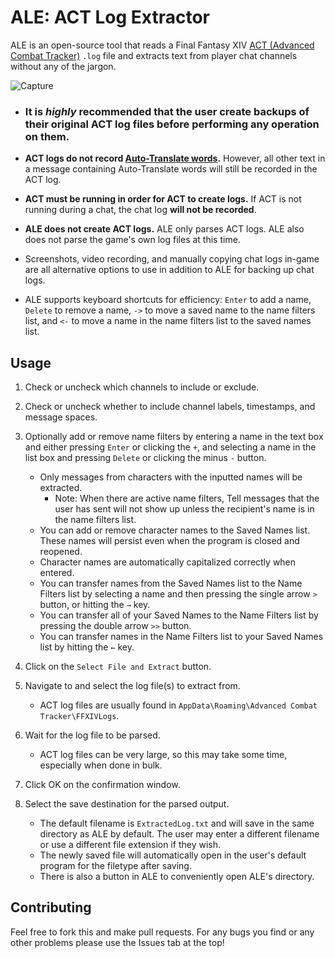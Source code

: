 # ALE: ACT Log Extractor

ALE is an open-source tool that reads a Final Fantasy XIV [ACT (Advanced Combat Tracker)](https://advancedcombattracker.com/) `.log` file and extracts text from player chat channels without any of the jargon.

![Capture](https://user-images.githubusercontent.com/63081353/164757194-4e5ab6db-b464-4906-bbd7-30eba59c168b.PNG)

* ### **It is *highly* recommended that the user create backups of their original ACT log files before performing any operation on them.**

* **ACT logs do not record [Auto-Translate words](https://ffxiv.fandom.com/wiki/Auto-translator).** However, all other text in a message containing Auto-Translate words will still be recorded in the ACT log.

* **ACT must be running in order for ACT to create logs.** If ACT is not running during a chat, the chat log **will not be recorded**.

* **ALE does not create ACT logs.** ALE only parses ACT logs. ALE also does not parse the game's own log files at this time.

* Screenshots, video recording, and manually copying chat logs in-game are all alternative options to use in addition to ALE for backing up chat logs.

* ALE supports keyboard shortcuts for efficiency: `Enter` to add a name, `Delete` to remove a name, `->` to move a saved name to the name filters list, and `<-` to move a name in the name filters list to the saved names list.

## Usage

1. Check or uncheck which channels to include or exclude.

2. Check or uncheck whether to include channel labels, timestamps, and message spaces.

3. Optionally add or remove name filters by entering a name in the text box and either pressing `Enter` or clicking the `+`, and selecting a name in the list box and pressing `Delete` or clicking the minus `-` button.
   * Only messages from characters with the inputted names will be extracted.
      * Note: When there are active name filters, Tell messages that the user has sent will not show up unless the recipient's name is in the name filters list.
   * You can add or remove character names to the Saved Names list. These names will persist even when the program is closed and reopened. 
   * Character names are automatically capitalized correctly when entered.
   * You can transfer names from the Saved Names list to the Name Filters list by selecting a name and then pressing the single arrow `>` button, or hitting the `→` key. 
   * You can transfer all of your Saved Names to the Name Filters list by pressing the double arrow `>>` button.
   * You can transfer names in the Name Filters list to your Saved Names list by hitting the `←` key.

2. Click on the `Select File and Extract` button.

3. Navigate to and select the log file(s) to extract from.
    * ACT log files are usually found in `AppData\Roaming\Advanced Combat Tracker\FFXIVLogs`.

4. Wait for the log file to be parsed.
    * ACT log files can be very large, so this may take some time, especially when done in bulk.

5. Click OK on the confirmation window.

6. Select the save destination for the parsed output. 
    * The default filename is `ExtractedLog.txt` and will save in the same directory as ALE by default. The user may enter a different filename or use a different file extension if they wish. 
    * The newly saved file will automatically open in the user's default program for the filetype after saving.
    * There is also a button in ALE to conveniently open ALE's directory.


## Contributing

Feel free to fork this and make pull requests. For any bugs you find or any other problems please use the Issues tab at the top!
